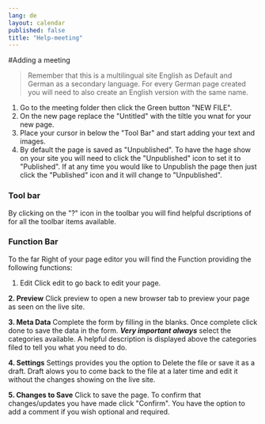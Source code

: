 ```yaml
---
lang: de
layout: calendar
published: false
title: "Help-meeting"
---
```


#Adding a meeting
 
>  Remember that this is a multilingual site English as Default and German as a secondary language. For every German page created you will need to also create an English version with the same name.
 
1. Go to the meeting folder then click the Green button "NEW FILE". 
2. On the new page replace the "Untitled" with the tiltle you wnat for your new page.
3. Place your cursor in below the "Tool Bar" and start adding your text and images.
4. By default the page is saved as "Unpublished". To have the hage show on your site you will need to click the "Unpublished" icon to set it to "Published". If at any time you would like to Unpublish the page then just click the "Published" icon and it will change to "Unpublished".
 
### Tool bar
By clicking on the "?" icon in the toolbar you will find helpful dscriptions of for all the toolbar items available. 
 
### Function Bar
To the far Right of your page editor you will find the Function providing the following functions:
1. Edit
Click edit to go back to edit your page.
 
**2. Preview**
Click preview to open a new browser tab to preview your page as seen on the live site.
 
**3. Meta Data**
Complete the form by filling in the blanks. Once complete click done to save the data in the form. _**Very important always**_ select the categories available. A helpful description is displayed above the categories filed to tell you what you need to do.
 
**4. Settings**
Settings provides you the option to Delete the file or save it as a draft. Draft alows you to come back to the file at a later time and edit it without the changes showing on the live site.
 
**5. Changes to Save**
Click to save the page. To confirm that changes/updates you have made click "Confirm". You have the option to add a comment if you wish optional and required.
